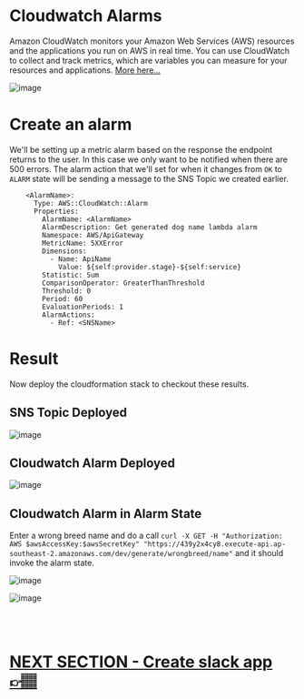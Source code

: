 # Cloudwatch Alarms

Amazon CloudWatch monitors your Amazon Web Services (AWS) resources and the applications you run on AWS in real time. You can use CloudWatch to collect and track metrics, which are variables you can measure for your resources and applications. [More here...](https://docs.aws.amazon.com/AmazonCloudWatch/latest/monitoring/WhatIsCloudWatch.html)

![image](https://user-images.githubusercontent.com/17308998/151513869-a16b24b1-532d-440f-bb60-c34c2ad37b09.png)

# Create an alarm
We'll be setting up a metric alarm based on the response the endpoint returns to the user. In this case we only want to be notified when there are 500 errors. The alarm action that we'll set for when it changes from `OK` to `ALARM` state will be sending a message to the SNS Topic we created earlier. 

```
    <AlarmName>:
      Type: AWS::CloudWatch::Alarm
      Properties:
        AlarmName: <AlarmName>
        AlarmDescription: Get generated dog name lambda alarm
        Namespace: AWS/ApiGateway
        MetricName: 5XXError
        Dimensions:
          - Name: ApiName
            Value: ${self:provider.stage}-${self:service}
        Statistic: Sum
        ComparisonOperator: GreaterThanThreshold
        Threshold: 0
        Period: 60
        EvaluationPeriods: 1
        AlarmActions:
          - Ref: <SNSName>
```

# Result
Now deploy the cloudformation stack to checkout these results.

## SNS Topic Deployed
![image](https://user-images.githubusercontent.com/17308998/151505446-e6188dbf-78c8-4df7-9fc8-a511b0f4f984.png)

## Cloudwatch Alarm Deployed
![image](https://user-images.githubusercontent.com/17308998/151508293-41ff5cab-efdc-4d7e-8bb9-f11211b866b7.png)

## Cloudwatch Alarm in Alarm State
Enter a wrong breed name and do a call `curl -X GET -H "Authorization: AWS $awsAccessKey:$awsSecretKey" "https://439y2x4cy8.execute-api.ap-southeast-2.amazonaws.com/dev/generate/wrongbreed/name"` and it should invoke the alarm state.

![image](https://user-images.githubusercontent.com/17308998/151507318-1ce3b704-38a3-4030-956d-17cd9b6db9ab.png)

![image](https://user-images.githubusercontent.com/17308998/151507359-32539ec3-e59f-4e93-a510-d1a46e1e4733.png)




</br>
</br>

# [NEXT SECTION - Create slack app 👉🏽](../03.6-create-slack-app/0.3.6-create-slack-app.md)

